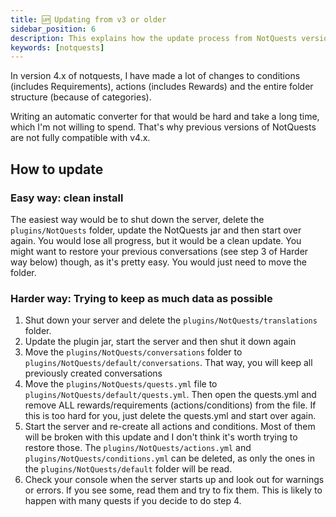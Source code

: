 ```yaml
---
title: 🆙 Updating from v3 or older
sidebar_position: 6
description: This explains how the update process from NotQuests version 3 or older to version 4 or newer works
keywords: [notquests]
---
```


In version 4.x of notquests, I have made a lot of changes to conditions (includes Requirements), actions (includes Rewards) and the entire folder structure (because of categories).

Writing an automatic converter for that would be hard and take a long time, which I'm not willing to spend. That's why previous versions of NotQuests are not fully compatible with v4.x.

## How to update

### Easy way: clean install

The easiest way would be to shut down the server, delete the `plugins/NotQuests` folder, update the NotQuests jar and then start over again. You would lose all progress, but it would be a clean update.
You might want to restore your previous conversations (see step 3 of Harder way below) though, as it's pretty easy. You would just need to move the folder.

### Harder way: Trying to keep as much data as possible

1. Shut down your server and delete the `plugins/NotQuests/translations` folder.
2. Update the plugin jar, start the server and then shut it down again
3. Move the `plugins/NotQuests/conversations` folder to `plugins/NotQuests/default/conversations`. That way, you will keep all previously created conversations
4. Move the `plugins/NotQuests/quests.yml` file to `plugins/NotQuests/default/quests.yml`. Then open the quests.yml and remove ALL rewards/requirements (actions/conditions) from the file. If this is too hard for you, just delete the quests.yml and start over again.
5. Start the server and re-create all actions and conditions. Most of them will be broken with this update and I don't think it's worth trying to restore those. The `plugins/NotQuests/actions.yml` and `plugins/NotQuests/conditions.yml` can be deleted, as only the ones in the `plugins/NotQuests/default` folder will be read.
6. Check your console when the server starts up and look out for warnings or errors. If you see some, read them and try to fix them. This is likely to happen with many quests if you decide to do step 4.
